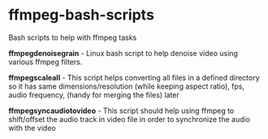 # ffmpeg-bash-scripts
Bash scripts to help with ffmpeg tasks

**ffmpegdenoisegrain** - Linux bash script to help denoise video using various ffmpeg filters.

**ffmpegscaleall** - This script helps converting all files in a defined directory so it has same dimensions/resolution (while keeping aspect ratio), fps, audio frequency,  (handy for merging the files) later

**ffmpegsyncaudiotovideo** - This script should help using ffmpeg to shift/offset the audio track in video file in order to synchronize the audio with the video
